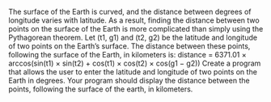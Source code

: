The surface of the Earth is curved, and the distance between degrees of longitude
varies with latitude. As a result, finding the distance between two points on the surface
of the Earth is more complicated than simply using the Pythagorean theorem.
Let (t1, g1) and (t2, g2) be the latitude and longitude of two points on the Earth’s
surface. The distance between these points, following the surface of the Earth, in
kilometers is:
distance = 6371.01 × arccos(sin(t1) × sin(t2) + cos(t1) × cos(t2) × cos(g1 − g2))
Create a program that allows the user to enter the latitude and longitude of two
points on the Earth in degrees. Your program should display the distance between
the points, following the surface of the earth, in kilometers.